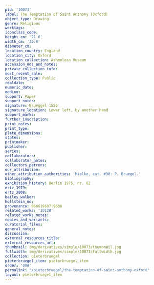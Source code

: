 ```yaml
---
pid: '10073'
label: The Temptation of Saint Anthony (Oxford)
object_type: Drawing
genre: Religious
worktags:
iconclass_code:
height_cm: '21.6'
width_cm: '32.6'
diameter_cm:
location_country: England
location_city: Oxford
location_collection: Ashmolean Museum
accession_nos_and_notes:
private_collection_info:
most_recent_sale:
collection_type: Public
realdate:
numeric_date:
medium:
support: Paper
support_notes:
signature: Brueggel 1556
signature_location: Lower left, by another hand
support_marks:
further_inscription:
print_notes:
print_type:
plate_dimensions:
states:
printmaker:
publisher:
series:
collaborators:
collaborator_notes:
collectors_patrons:
our_attribution:
other_attribution_authorities: 'Mielke, cat. #30: P. Bruegel.'
bibliography:
exhibition_history: Berlin 1975, nr. 62
ertz_1979:
ertz_2008:
bailey_walker:
hollstein_no:
provenance: 9606|9607|9608
related_works: '10128'
related_works_notes:
copies_and_variants:
curatorial_files:
general_notes:
discussion:
external_resources_title:
external_resources_url:
thumbnail: img/derivatives/simple/10073/thumbnail.jpg
fullwidth: img/derivatives/simple/10073/fullwidth.jpg
collection: pieterbruegel
pieterbruegel_item: pieterbruegel_item
order: '089'
permalink: "/pieterbruegel/the-temptation-of-saint-anthony-oxford"
layout: pieterbruegel_item
---
```

